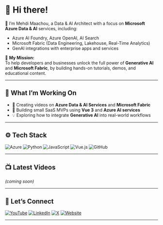 # 👋 Hi there!

🚀 I’m Mehdi Maachou, a Data & AI Architect with a focus on **Microsoft Azure Data & AI** services, including:
- Azure AI Foundry, Azure OpenAI, AI Search
- Microsoft Fabric (Data Engineering, Lakehouse, Real-Time Analytics)
- GenAI integrations with enterprise apps and services

🎯 **My Mission:**  
To help developers and businesses unlock the full power of **Generative AI** and **Microsoft Fabric**, by building hands-on tutorials, demos, and educational content.

---

## 🧠 What I’m Working On
- 🎥 Creating videos on **Azure Data & AI Services** and **Microsoft Fabric** 
- 🧪 Building small SaaS MVPs using **Vue 3** and **Azure AI services**
- 💡 Exploring how to integrate **Generative AI** into real-world workflows

---

## ⚙️ Tech Stack
![Azure](https://img.shields.io/badge/Azure-0078D4?logo=azure&logoColor=white)
![Python](https://img.shields.io/badge/Python-3776AB?logo=python&logoColor=white)
![JavaScript](https://img.shields.io/badge/JavaScript-F7DF1E?logo=javascript&logoColor=black)
![Vue.js](https://img.shields.io/badge/Vue.js-35495E?logo=vue.js&logoColor=4FC08D)
![GitHub](https://img.shields.io/badge/GitHub-181717?logo=github&logoColor=white)

---

## 📺 Latest Videos
*(coming soon)*

---

## 🔗 Let’s Connect
[![YouTube](https://img.shields.io/badge/YouTube-%23FF0000.svg?&style=for-the-badge&logo=youtube&logoColor=white)](https://youtube.com/@MehdiMaachou)
[![LinkedIn](https://img.shields.io/badge/LinkedIn-%230077B5.svg?&style=for-the-badge&logo=linkedin&logoColor=white)](https://linkedin.com/in/mehdimaachou)
[![X](https://img.shields.io/badge/Twitter-%231DA1F2.svg?&style=for-the-badge&logo=twitter&logoColor=white)](https://x.com/mehdimaachou12)
[![Website](https://img.shields.io/badge/Website-000000?style=for-the-badge&logo=About.me&logoColor=white)](https://mehdimaachou.com/)

---

